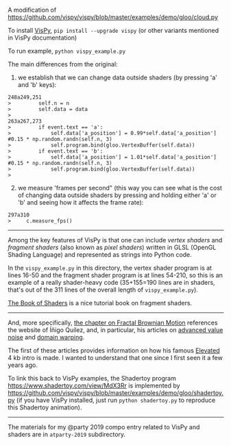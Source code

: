 A modification of https://github.com/vispy/vispy/blob/master/examples/demo/gloo/cloud.py

To install [VisPy](http://vispy.org/), `pip install --upgrade vispy` (or other variants mentioned in VisPy documentation)

To run example, `python vispy_example.py`

The main differences from the original:

1) we establish that we can change data outside shaders (by pressing 'a' and 'b' keys):

```
248a249,251
>         self.n = n
>         self.data = data
>
263a267,273
>         if event.text == 'a':
>             self.data['a_position'] = 0.99*self.data['a_position']  #0.15 * np.random.randn(self.n, 3)
>             self.program.bind(gloo.VertexBuffer(self.data))
>         if event.text == 'b':
>             self.data['a_position'] = 1.01*self.data['a_position']  #0.15 * np.random.randn(self.n, 3)
>             self.program.bind(gloo.VertexBuffer(self.data))
>
```

2) we measure 'frames per second" (this way you can see what is the cost of changing data outside shaders by pressing and holding either 'a' or 'b' and seeing how it affects the frame rate): 

```
297a310
>     c.measure_fps()
```

***

Among the key features of VisPy is that one can include _vertex shaders_ and _fragment shaders_ (also known as _pixel shaders_)  written in GLSL (OpenGL Shading Language) and represented as strings into Python code. 

In the `vispy_example.py` in this directory, the vertex shader program is at lines 16-50 and the fragment shader program is at lines 54-210, so this is an example of a really shader-heavy code (35+155=190 lines are in shaders, that's out of the 311 lines of the overall length of `vispy_example.py`).

[The Book of Shaders](https://thebookofshaders.com/) is a nice tutorial book on fragment shaders.

***

And, more specifically, [the chapter on Fractal Brownian Motion](https://thebookofshaders.com/13/) references the website of Íñigo Quílez, and, in particular, his articles on [advanced value noise](http://www.iquilezles.org/www/articles/morenoise/morenoise.htm) and [domain warping](http://www.iquilezles.org/www/articles/warp/warp.htm).

The first of these articles provides information on how his famous [Elevated](http://www.iquilezles.org/prods/index.htm#elevated) 4 kb intro is made. I wanted to understand that one since I first seen it a few years ago.

To link this back to VisPy examples, the Shadertoy program https://www.shadertoy.com/view/MdX3Rr is implemented by https://github.com/vispy/vispy/blob/master/examples/demo/gloo/shadertoy.py (if you have VisPy installed, just run `python shadertoy.py` to reproduce this Shadertoy animation).

***

The materials for my @party 2019 compo entry related to VisPy and shaders are in `atparty-2019` subdirectory.
